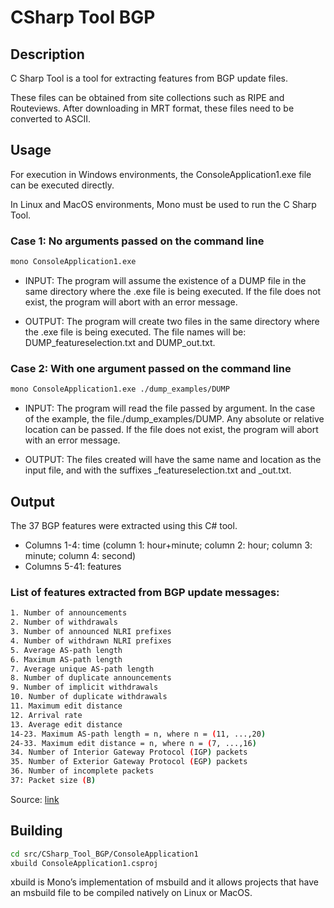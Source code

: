 # CSharp Tool BGP

## Description

C Sharp Tool is a tool for extracting features from BGP update files.

These files can be obtained from site collections such as RIPE and Routeviews. After downloading in MRT format, these files need to be converted to ASCII.

## Usage

For execution in Windows environments, the ConsoleApplication1.exe file can be executed directly.

In Linux and MacOS environments, Mono must be used to run the C Sharp Tool.

### Case 1: No arguments passed on the command line

```bash
mono ConsoleApplication1.exe
```

* INPUT: The program will assume the existence of a DUMP file in the same directory where the .exe file is being executed. If the file does not exist, the program will abort with an error message.

* OUTPUT: The program will create two files in the same directory where the .exe file is being executed. The file names will be: DUMP_featureselection.txt and DUMP_out.txt.

### Case 2: With one argument passed on the command line
```bash
mono ConsoleApplication1.exe ./dump_examples/DUMP
```

* INPUT: The program will read the file passed by argument. In the case of the example, the file./dump_examples/DUMP. Any absolute or relative location can be passed. If the file does not exist, the program will abort with an error message.

* OUTPUT: The files created will have the same name and location as the input file, and with the suffixes _featureselection.txt and _out.txt.

## Output

The 37 BGP features were extracted using this C# tool.

* Columns 1-4: time (column 1: hour+minute; column 2: hour; column 3: minute; column 4: second)
* Columns 5-41: features

### List of features extracted from BGP update messages:
```bash
1. Number of announcements
2. Number of withdrawals
3. Number of announced NLRI prefixes
4. Number of withdrawn NLRI prefixes
5. Average AS-path length
6. Maximum AS-path length
7. Average unique AS-path length
8. Number of duplicate announcements
9. Number of implicit withdrawals
10. Number of duplicate withdrawals
11. Maximum edit distance
12. Arrival rate
13. Average edit distance
14-23. Maximum AS-path length = n, where n = (11, ...,20)
24-33. Maximum edit distance = n, where n = (7, ...,16)
34. Number of Interior Gateway Protocol (IGP) packets
35. Number of Exterior Gateway Protocol (EGP) packets
36. Number of incomplete packets
37: Packet size (B)
```

Source: [link](https://www.sfu.ca/~ljilja/cnl/projects/BGP_datasets/index.html)

## Building

```bash
cd src/CSharp_Tool_BGP/ConsoleApplication1
xbuild ConsoleApplication1.csproj
```

xbuild is Mono’s implementation of msbuild and it allows projects that have an msbuild file to be compiled natively on Linux or MacOS.
